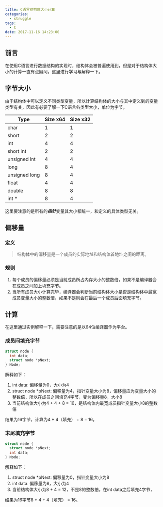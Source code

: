 ```yaml
---
title: C语言结构体大小计算
categories:
  - struggle
tags:
  - C
date: 2017-11-16 14:23:00
---
```


## 前言

在使用C语言进行数据结构的实现时，结构体会被普遍使用到，但是对于结构体大小的计算一直有点疑问，这里进行学习与解释一下。

<!-- more -->

## 字节大小

由于结构体中可以定义不同类型变量，所以计算结构体的大小与其中定义到的变量类型有关，因此有必要了解一下C语言各类型大小，单位为字节。

| Type           | Size x64 | Size x32 |
| -------------- | -------- | -------- |
| char           | 1        | 1        |
| short          | 2        | 2        |
| int            | 4        | 4        |
| short int      | 2        | 2        |
| unsigned int   | 4        | 4        |
| long           | 8        | 4        |
| unsigned long  | 8        | 4        |
| float          | 4        | 4        |
| double         | 8        | 8        |
| int *          | 8        | 4        |

这里要注意的是所有的***指针***变量其大小都统一，和定义的具体类型无关。

## 偏移量

### 定义

> 结构体中的偏移量是一个成员的实际地址和结构体首地址之间的距离。

### 规则

1. 每个成员的偏移量必须是当前成员所占内存大小的整数倍，如果不是编译器会在成员之间加上填充字节。
2. 当所有成员大小计算完毕，编译器会判断当前结构体大小是否是结构体中最宽成员变量大小的整数倍，如果不是则会在最后一个成员后面填充字节。

## 计算

在这里通过实例解释一下，需要注意的是以64位编译器作为平台。

### 成员间填充字节

```c
struct node {
  int data;
  struct node *pNext;
} Node;
```

解释如下：

1. int data: 偏移量为0，大小为4
2. struct node *pNext: 偏移量为4，指针变量大小为8，偏移量应为变量大小的整数倍，所以在成员之间填充4字节，变为偏移量8，大小8
3. 当前结构体大小为4 + 4 + 8 = 16，是结构体内最宽成员指针变量大小8的整数倍

结果为16字节，计算为4 + 4（填充） + 8 = 16。

### 末尾填充字节

```c
struct node {
  struct node *pNext;
  int data;
} Node;
```

解释如下：

1. struct node *pNext: 偏移量为0，指针变量大小为8
2. int data: 偏移量为8，大小为4
3. 当前结构体大小为8 + 4 = 12，不是8的整数倍，在int data之后填充4字节，

结果为16字节8 + 4 + 4（填充） = 16。
